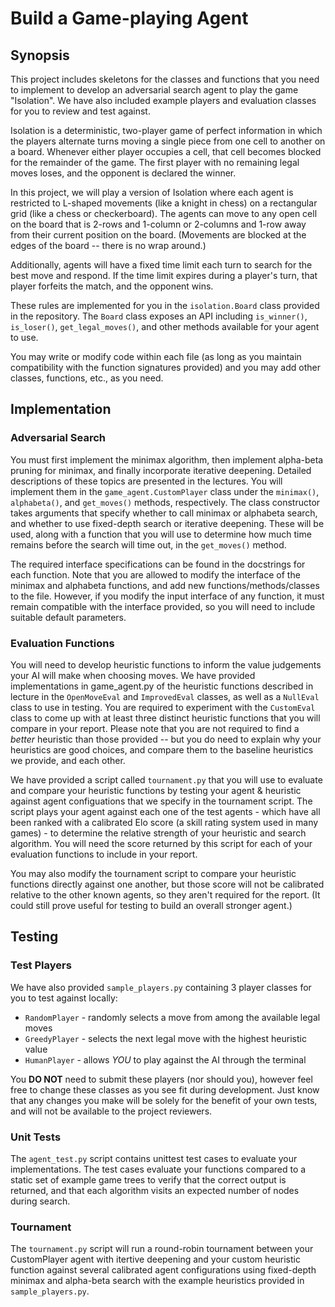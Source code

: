 
# Build a Game-playing Agent

## Synopsis

This project includes skeletons for the classes and functions that you need to implement to develop an adversarial search agent to play the game "Isolation".  We have also included example players and evaluation classes for you to review and test against.

Isolation is a deterministic, two-player game of perfect information in which the players alternate turns moving a single piece from one cell to another on a board.  Whenever either player occupies a cell, that cell becomes blocked for the remainder of the game.  The first player with no remaining legal moves loses, and the opponent is declared the winner.

In this project, we will play a version of Isolation where each agent is restricted to L-shaped movements (like a knight in chess) on a rectangular grid (like a chess or checkerboard).  The agents can move to any open cell on the board that is 2-rows and 1-column or 2-columns and 1-row away from their current position on the board. (Movements are blocked at the edges of the board -- there is no wrap around.)

Additionally, agents will have a fixed time limit each turn to search for the best move and respond.  If the time limit expires during a player's turn, that player forfeits the match, and the opponent wins.

These rules are implemented for you in the `isolation.Board` class provided in the repository. The `Board` class exposes an API including `is_winner()`, `is_loser()`, `get_legal_moves()`, and other methods available for your agent to use.

You may write or modify code within each file (as long as you maintain compatibility with the function signatures provided) and you may add other classes, functions, etc., as you need.


## Implementation

### Adversarial Search

You must first implement the minimax algorithm, then implement alpha-beta pruning for minimax, and finally incorporate iterative deepening.  Detailed descriptions of these topics are presented in the lectures.  You will implement them in the `game_agent.CustomPlayer` class under the `minimax()`, `alphabeta()`, and `get_moves()` methods, respectively.  The class constructor takes arguments that specify whether to call minimax or alphabeta search, and whether to use fixed-depth search or iterative deepening. These will be used, along with a function that you will use to determine how much time remains before the search will time out, in the `get_moves()` method.

The required interface specifications can be found in the docstrings for each function.  Note that you are allowed to modify the interface of the minimax and alphabeta functions, and add new functions/methods/classes to the file.  However, if you modify the input interface of any function, it must remain compatible with the interface provided, so you will need to include suitable default parameters.


### Evaluation Functions

You will need to develop heuristic functions to inform the value judgements your AI will make when choosing moves.  We have provided implementations in game_agent.py of the heuristic functions described in lecture in the `OpenMoveEval` and `ImprovedEval` classes, as well as a `NullEval` class to use in testing.  You are required to experiment with the `CustomEval` class to come up with at least three distinct heuristic functions that you will compare in your report.  Please note that you are not required to find a _better_ heuristic than those provided -- but you do need to explain why your heuristics are good choices, and compare them to the baseline heuristics we provide, and each other.

We have provided a script called `tournament.py` that you will use to evaluate and compare your heuristic functions by testing your agent & heuristic against agent configuations that we specify in the tournament script.  The script plays your agent against each one of the test agents - which have all been ranked with a calibrated Elo score (a skill rating system used in many games) - to determine the relative strength of your heuristic and search algorithm.  You will need the score returned by this script for each of your evaluation functions to include in your report.

You may also modify the tournament script to compare your heuristic functions directly against one another, but those score will not be calibrated relative to the other known agents, so they aren't required for the report. (It could still prove useful for testing to build an overall stronger agent.)


## Testing

### Test Players

We have also provided `sample_players.py` containing 3 player classes for you to test against locally:

- `RandomPlayer` - randomly selects a move from among the available legal moves
- `GreedyPlayer` - selects the next legal move with the highest heuristic value
- `HumanPlayer`  - allows *YOU* to play against the AI through the terminal

You **DO NOT** need to submit these players (nor should you), however feel free to change these classes as you see fit during development. Just know that any changes you make will be solely for the benefit of your own tests, and will not be available to the project reviewers.

### Unit Tests

The `agent_test.py` script contains unittest test cases to evaluate your implementations.  The test cases evaluate your functions compared to a static set of example game trees to verify that the correct output is returned, and that each algorithm visits an expected number of nodes during search.

### Tournament

The `tournament.py` script will run a round-robin tournament between your CustomPlayer agent with itertive deepening and your custom heuristic function against several calibrated agent configurations using fixed-depth minimax and alpha-beta search with the example heuristics provided in `sample_players.py`.
